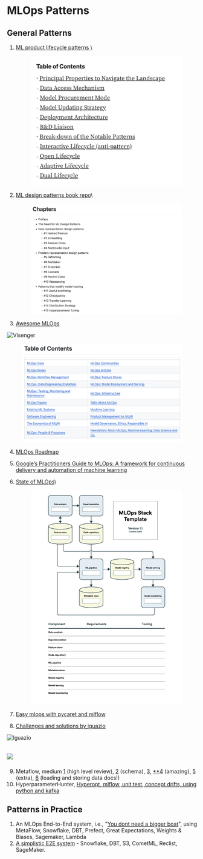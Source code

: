 # MLOps Patterns

## General Patterns

1.  [ML product lifecycle patterns ](https://towardsdatascience.com/understanding-ml-product-lifecycle-patterns-a39c18302452)\


    <figure><img src="../.gitbook/assets/image (1).png" alt=""><figcaption></figcaption></figure>
2.  [ML design patterns book repo](https://github.com/GoogleCloudPlatform/ml-design-patterns)\


    <figure><img src="../.gitbook/assets/image.png" alt=""><figcaption></figcaption></figure>
3. [Awesome MLOps](https://github.com/visenger/awesome-mlops)

![Visenger](https://lh4.googleusercontent.com/6Dd5yQHT\_iJxIGqiCSmHLs5m4nVb4by\_ovEoBjrJTFcUoEvh7nmiNWpb84TJQcd5IWuSy5vElL6nFsXv5NkOKzo0Juc1ZVzX1jr3BWVgIrfhTIfGggSysNOZABG5-6h4vB8\_kQ9q)

<figure><img src="../.gitbook/assets/image (2).png" alt=""><figcaption></figcaption></figure>

4. [MLOps Roadmap](https://github.com/cdfoundation/sig-mlops/blob/main/roadmap/2022/MLOpsRoadmap2022.md)
5. [Google’s Practitioners Guide to MLOps: A framework for continuous delivery and automation of machine learning](https://cloud.google.com/resources/mlops-whitepaper)
6.  [State of MLOps](https://ml-ops.org/content/state-of-mlops)\


    <figure><img src="../.gitbook/assets/image (3).png" alt=""><figcaption></figcaption></figure>
7. [Easy mlops with pycaret and mlflow ](https://towardsdatascience.com/easy-mlops-with-pycaret-mlflow-7fbcbf1e38c6)
8. [Challenges and solutions by iguazio](https://towardsdatascience.com/ml-ops-challenges-solutions-and-future-trends-d2e59b74dc6b)

![Iguazio](https://lh3.googleusercontent.com/Pq4213qifC0KdKbweorAS7Fag6t1F1hI5eELbfWqOvQJst3tN05n4J\_Sd3dyYT1Rj1NuQ7v-1Eo1x7bUCp8OGv3VSDcWy2c41lbEQjY2YmNAXyoJz9QhjgqFv5Q9QfkkacBvudZc)

## ![](https://lh3.googleusercontent.com/TqEy5NDYAnnuyM0o1j8XkKgl2KynL1Pfy6ZHG1LU7d0Ev6RtVXbCEcMFcakbPMlvYKJ41jmLDGIVazNyWA-wYEf1xKCbTzOFbJttpAp6nIWOJAvEdn1yP14NZBqXmP8b-LI80Y57)

9. Metaflow, medium [1](https://medium.com/bigdatarepublic/a-review-of-netflixs-metaflow-65c6956e168d) (high level review), [2](https://medium.com/acing-ai/decoding-netflix-metaflow-2ad84b36199e) (schema), [3](https://medium.com/analytics-vidhya/metaflow-by-netflix-the-good-the-bad-and-the-ugly-b7fc6a833484), [\*\*4](https://towardsdatascience.com/learn-metaflow-in-10-mins-netflixs-python-r-framework-for-data-scientists-2ef124c716e4) (amazing), [5](https://towardsdatascience.com/be-more-efficient-to-produce-machine-learning-pipeline-with-metaflow-db5f943ebbe7) (extra), [6](https://docs.metaflow.org/metaflow/data) (loading and storing data docs!)
10. HyperparameterHunter, [Hyperopt, mlflow, unit test, concept drifts, using python and kafka](https://towardsdatascience.com/putting-ml-in-production-ii-logging-and-monitoring-algorithms-91f174044e4e)

## Patterns in Practice

1. An MLOps End-to-End system, i.e., "[You dont need a bigger boat](https://github.com/jacopotagliabue/you-dont-need-a-bigger-boat)", using MetaFlow, Snowflake, DBT, Prefect, Great Expectations, Weights & Biases, Sagemaker, Lambda
2. [A simplistic E2E system](https://github.com/jacopotagliabue/post-modern-stack) - Snowflake, DBT, S3, CometML, Reclist, SageMaker.

